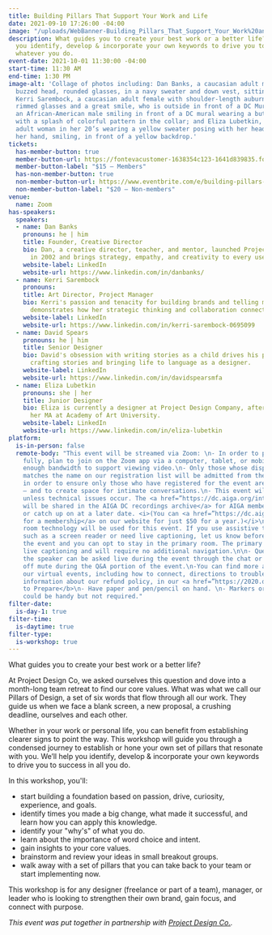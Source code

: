 ```yaml
---
title: Building Pillars That Support Your Work and Life
date: 2021-09-10 17:26:00 -04:00
image: "/uploads/WebBanner-Building_Pillars_That_Support_Your_Work%20and_Life.jpg"
description: What guides you to create your best work or a better life?  We’ll help
  you identify, develop & incorporate your own keywords to drive you to success in
  whatever you do.
event-date: 2021-10-01 11:30:00 -04:00
start-time: 11:30 AM
end-time: 1:30 PM
image-alt: 'Collage of photos including: Dan Banks, a caucasian adult male with a
  buzzed head, rounded glasses, in a navy sweater and down vest, sitting outside;
  Kerri Sarembock, a caucasian adult female with shoulder-length auburn hair, red
  rimmed glasses and a great smile, who is outside in front of a DC Mural; David Spears,
  an African-American male smiling in front of a DC mural wearing a button-up shirt
  with a splash of colorful pattern in the collar; and Eliza Lubetkin, a caucasian
  adult woman in her 20’s wearing a yellow sweater posing with her head resting on
  her hand, smiling, in front of a yellow backdrop.'
tickets:
  has-member-button: true
  member-button-url: https://fontevacustomer-1638354c123-1641d839835.force.com/services/oauth2/authorize?client_id=3MVG9nthuDc9owbcOq7_07W.HriOQQPWTbMkrpOla.ajDQlTHf4_uby_mhwylcX.mJBU2O2SppTiZMS0J_HJd&response_type=code&redirect_uri=https://ikit.aiga.org/ikit_national_util/ikit-national-util-sso-redirect/&state=https%3A%2F%2Fdc.aiga.org%2Fevent%2Fbuilding-pillars-that-support-your-work-and-life%2F%3Fredirect_source%3Deventbrite_register
  member-button-label: "$15 — Members"
  has-non-member-button: true
  non-member-button-url: https://www.eventbrite.com/e/building-pillars-that-support-your-work-and-life-tickets-170368135680
  non-member-button-label: "$20 — Non-members"
venue:
  name: Zoom
has-speakers:
  speakers:
  - name: Dan Banks
    pronouns: he | him
    title: Founder, Creative Director
    bio: Dan, a creative director, teacher, and mentor, launched Project Design Co
      in 2002 and brings strategy, empathy, and creativity to every user-focused project.
    website-label: LinkedIn
    website-url: https://www.linkedin.com/in/danbanks/
  - name: Kerri Sarembock
    pronouns: 
    title: Art Director, Project Manager
    bio: Kerri's passion and tenacity for building brands and telling meaningful stories
      demonstrates how her strategic thinking and collaboration connects communities.
    website-label: LinkedIn
    website-url: https://www.linkedin.com/in/kerri-sarembock-0695099
  - name: David Spears
    pronouns: he | him
    title: Senior Designer
    bio: David's obsession with writing stories as a child drives his passion for
      crafting stories and bringing life to language as a designer.
    website-label: LinkedIn
    website-url: https://www.linkedin.com/in/davidspearsmfa
  - name: Eliza Lubetkin
    pronouns: she | her
    title: Junior Designer
    bio: Eliza is currently a designer at Project Design Company, after completing
      her MA at Academy of Art University.
    website-label: LinkedIn
    website-url: https://www.linkedin.com/in/eliza-lubetkin
platform:
  is-in-person: false
  remote-body: "This event will be streamed via Zoom: \n- In order to participate
    fully, plan to join on the Zoom app via a computer, tablet, or mobile device with
    enough bandwidth to support viewing video.\n- Only those whose display name fully
    matches the name on our registration list will be admitted from the waiting room,
    in order to ensure only those who have registered for the event are able to attend
    — and to create space for intimate conversations.\n- This event will be recorded
    unless technical issues occur. The <a href=”https://dc.aiga.org/introducing-the-aiga-dc-event-recordings-archive/”>recordings
    will be shared in the AIGA DC recordings archive</a> for AIGA members to rewatch
    or catch up on at a later date. <i>(You can <a href=”https://dc.aiga.org/membership/membership-rates/”>register
    for a membership</a> on our website for just $50 for a year.)</i>\n- Zoom’s breakout
    room technology will be used for this event. If you use assistive technology,
    such as a screen reader or need live captioning, let us know before or during
    the event and you can opt to stay in the primary room. The primary room will retain
    live captioning and will require no additional navigation.\n\n- Questions for
    the speaker can be asked live during the event through the chat or by speaking
    off mute during the Q&A portion of the event.\n-You can find more about joining
    our virtual events, including how to connect, directions to troubleshoot, and
    information about our refund policy, in our <a href=”https://2020.dcdesignweek.org/faqs/”>FAQs</a>.\n\n<b>How
    to Prepare</b>\n- Have paper and pen/pencil on hand. \n- Markers or colored pencils
    could be handy but not required."
filter-date:
  is-day-1: true
filter-time:
  is-daytime: true
filter-type:
  is-workshop: true
---
```


What guides you to create your best work or a better life? 

At Project Design Co, we asked ourselves this question and dove into a month-long team retreat to find our core values. What was what we call our Pillars of Design, a set of six words that flow through all our work. They guide us when we face a blank screen, a new proposal, a crushing deadline, ourselves and each other. 

Whether in your work or personal life, you can benefit from establishing clearer signs to point the way.  This workshop will guide you through a condensed journey to establish or hone your own set of pillars that resonate with you. We’ll help you identify, develop & incorporate your own keywords to drive you to success in all you do.

In this workshop, you'll:
-  start building a foundation based on passion, drive, curiosity, experience, and goals. 
- identify times you made a big change, what made it successful, and learn how you can apply this knowledge. 
- identify your "why's" of what you do. 
- learn about the importance of word choice and intent.
- gain insights to your core values.
- brainstorm and review your ideas in small breakout groups.
- walk away with a set of pillars that you can take back to your team or start implementing now.

This workshop is for any designer (freelance or part of a team), manager, or leader who is looking to strengthen their own brand, gain focus, and connect with purpose.


<i>This event was put together in partnership with <a href="https://www.projectdesigncompany.com/">Project Design Co.</a>.</i>